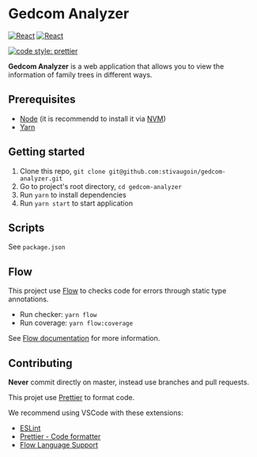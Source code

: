 # Gedcom Analyzer

[![React](https://img.shields.io/badge/React-v16.2.0-blue.svg)](https://facebook.github.io/react-native/)
[![React](https://img.shields.io/badge/React%20Router-v4.2.2-blue.svg)](https://facebook.github.io/react-native/)

[![code style: prettier](https://img.shields.io/badge/code_style-prettier-ff69b4.svg?style=flat-square)](https://github.com/prettier/prettier)

**Gedcom Analyzer** is a web application that allows you to view the information of family trees in different ways.

## Prerequisites

* [Node](https://nodejs.org) (it is recommendd to install it via [NVM](https://github.com/creationix/nvm))
* [Yarn](https://yarnpkg.com/)

## Getting started

1. Clone this repo, `git clone git@github.com:stivaugoin/gedcom-analyzer.git`
2. Go to project's root directory, `cd gedcom-analyzer`
3. Run `yarn` to install dependencies
4. Run `yarn start` to start application

## Scripts

See `package.json`

## Flow

This project use [Flow](https://flow.org) to checks code for errors through static type annotations.

* Run checker: `yarn flow`
* Run coverage: `yarn flow:coverage`

See [Flow documentation](https://flow.org/en/docs/) for more information.

## Contributing

**Never** commit directly on master, instead use branches and pull requests.

This projet use [Prettier](https://prettier.io/) to format code.

We recommend using VSCode with these extensions:

* [ESLint](https://marketplace.visualstudio.com/items?itemName=dbaeumer.vscode-eslint)
* [Prettier - Code formatter](https://marketplace.visualstudio.com/items?itemName=esbenp.prettier-vscode)
* [Flow Language Support](https://marketplace.visualstudio.com/items?itemName=flowtype.flow-for-vscode)
